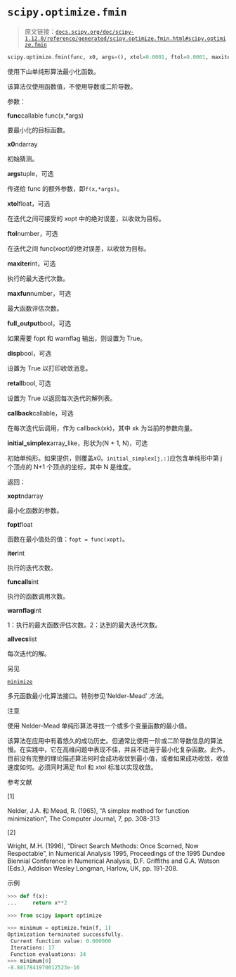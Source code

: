 # `scipy.optimize.fmin`

> 原文链接：[`docs.scipy.org/doc/scipy-1.12.0/reference/generated/scipy.optimize.fmin.html#scipy.optimize.fmin`](https://docs.scipy.org/doc/scipy-1.12.0/reference/generated/scipy.optimize.fmin.html#scipy.optimize.fmin)

```py
scipy.optimize.fmin(func, x0, args=(), xtol=0.0001, ftol=0.0001, maxiter=None, maxfun=None, full_output=0, disp=1, retall=0, callback=None, initial_simplex=None)
```

使用下山单纯形算法最小化函数。

该算法仅使用函数值，不使用导数或二阶导数。

参数：

**func**callable func(x,*args)

要最小化的目标函数。

**x0**ndarray

初始猜测。

**args**tuple，可选

传递给 func 的额外参数，即`f(x,*args)`。

**xtol**float，可选

在迭代之间可接受的 xopt 中的绝对误差，以收敛为目标。

**ftol**number，可选

在迭代之间 func(xopt)的绝对误差，以收敛为目标。

**maxiter**int，可选

执行的最大迭代次数。

**maxfun**number，可选

最大函数评估次数。

**full_output**bool，可选

如果需要 fopt 和 warnflag 输出，则设置为 True。

**disp**bool，可选

设置为 True 以打印收敛消息。

**retall**bool, 可选

设置为 True 以返回每次迭代的解列表。

**callback**callable，可选

在每次迭代后调用，作为 callback(xk)，其中 xk 为当前的参数向量。

**initial_simplex**array_like，形状为(N + 1, N)，可选

初始单纯形。如果提供，则覆盖*x0*。`initial_simplex[j,:]`应包含单纯形中第 j 个顶点的 N+1 个顶点的坐标，其中 N 是维度。

返回：

**xopt**ndarray

最小化函数的参数。

**fopt**float

函数在最小值处的值：`fopt = func(xopt)`。

**iter**int

执行的迭代次数。

**funcalls**int

执行的函数调用次数。

**warnflag**int

1：执行的最大函数评估次数。2：达到的最大迭代次数。

**allvecs**list

每次迭代的解。

另见

[`minimize`](https://docs.scipy.org/doc/scipy-1.12.0/reference/generated/scipy.optimize.minimize.html#scipy.optimize.minimize)

多元函数最小化算法接口。特别参见‘Nelder-Mead’ *方法*。

注意

使用 Nelder-Mead 单纯形算法寻找一个或多个变量函数的最小值。

该算法在应用中有着悠久的成功历史。但通常比使用一阶或二阶导数信息的算法慢。在实践中，它在高维问题中表现不佳，并且不适用于最小化复杂函数。此外，目前没有完整的理论描述算法何时会成功收敛到最小值，或者如果成功收敛，收敛速度如何。必须同时满足 ftol 和 xtol 标准以实现收敛。

参考文献

[1]

Nelder, J.A. 和 Mead, R. (1965), “A simplex method for function minimization”, The Computer Journal, 7, pp. 308-313

[2]

Wright, M.H. (1996), “Direct Search Methods: Once Scorned, Now Respectable”, in Numerical Analysis 1995, Proceedings of the 1995 Dundee Biennial Conference in Numerical Analysis, D.F. Griffiths and G.A. Watson (Eds.), Addison Wesley Longman, Harlow, UK, pp. 191-208.

示例

```py
>>> def f(x):
...     return x**2 
```

```py
>>> from scipy import optimize 
```

```py
>>> minimum = optimize.fmin(f, 1)
Optimization terminated successfully.
 Current function value: 0.000000
 Iterations: 17
 Function evaluations: 34
>>> minimum[0]
-8.8817841970012523e-16 
```
